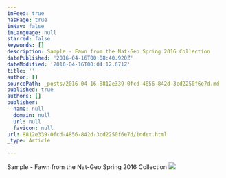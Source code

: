 ```yaml
---
inFeed: true
hasPage: true
inNav: false
inLanguage: null
starred: false
keywords: []
description: Sample - Fawn from the Nat-Geo Spring 2016 Collection
datePublished: '2016-04-16T00:08:40.920Z'
dateModified: '2016-04-16T00:04:12.671Z'
title: ''
author: []
sourcePath: _posts/2016-04-16-8812e339-0fcd-4856-842d-3cd2250f6e7d.md
published: true
authors: []
publisher:
  name: null
  domain: null
  url: null
  favicon: null
url: 8812e339-0fcd-4856-842d-3cd2250f6e7d/index.html
_type: Article

---
```

Sample - Fawn from the Nat-Geo Spring 2016 Collection
![](https://the-grid-user-content.s3-us-west-2.amazonaws.com/a46c61a9-91d6-4e06-a363-8562e71ccad9.jpg)